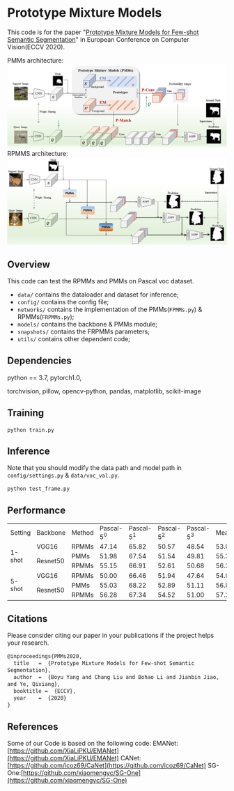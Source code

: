 # Prototype Mixture Models
This code is for the paper "[Prototype Mixture Models for Few-shot Semantic Segmentation](https://arxiv.org/pdf/2008.03898.pdf)" in European Conference on Computer Vision(ECCV 2020).

PMMs architecture:
![PMMs](./img/PMMs.jpg)
RPMMS architecture:
![RPMMs](./img/RPMMs.jpg)


## Overview
This code can test the RPMMs and PMMs on Pascal voc dataset.
- `data/` contains the dataloader and dataset for inference;
- `config/` contains the config file;
- `networks/` contains the implementation of the PMMs(`FPMMs.py`) & RPMMs(`FRPMMs.py`);
- `models/` contains the backbone & PMMs module;
- `snapshots/` contains the FRPMMs parameters;
- `utils/` contains other dependent code;

## Dependencies
python == 3.7,
pytorch1.0,

torchvision,
pillow,
opencv-python,
pandas,
matplotlib,
scikit-image

## Training
```
python train.py
```

## Inference
Note that you should modify the data path and model path in `config/settings.py` & `data/voc_val.py`.
```
python test_frame.py
```
## Performance
<table>
    <tr>
        <td>Setting</td>
        <td>Backbone</td>
        <td>Method</td>
        <td>Pascal-5<sup>0</sup></td>
        <td>Pascal-5<sup>1</sup></td>
        <td>Pascal-5<sup>2</sup></td>
        <td>Pascal-5<sup>3</sup></td>
        <td>Mean</td>
    </tr>
    <tr>
        <td rowspan="3">1-shot</td>
        <td>VGG16</td>
        <td>RPMMs</td>
        <td>47.14</td>
        <td>65.82</td>
        <td>50.57</td>
        <td>48.54</td>
        <td>53.02</td>
    </tr>
    <tr>
        <td rowspan="2">Resnet50</td>
        <td>PMMs</td>
        <td>51.98</td>
        <td>67.54</td>
        <td>51.54</td>
        <td>49.81</td>
        <td>55.22</td>
    </tr>
    <tr>
        <td>RPMMs</td>
        <td>55.15</td>
        <td>66.91</td>
        <td>52.61</td>
        <td>50.68</td>
        <td>56.34</td>
    </tr>
    <tr>
        <td rowspan="3">5-shot</td>
        <td>VGG16</td>
        <td>RPMMs</td>
        <td>50.00</td>
        <td>66.46</td>
        <td>51.94</td>
        <td>47.64</td>
        <td>54.01</td>
    </tr>
    <tr>
        <td rowspan="2">Resnet50</td>
        <td>PMMs</td>
        <td>55.03</td>
        <td>68.22</td>
        <td>52.89</td>
        <td>51.11</td>
        <td>56.81</td>
    </tr>
    <tr>
        <td>RPMMs</td>
        <td>56.28</td>
        <td>67.34</td>
        <td>54.52</td>
        <td>51.00</td>
        <td>57.30</td>
    </tr>
</table>

## Citations
Please consider citing our paper in your publications if the project helps your research.

```
@inproceedings{PMMs2020,
  title   =  {Prototype Mixture Models for Few-shot Semantic Segmentation},
  author  =  {Boyu Yang and Chang Liu and Bohao Li and Jianbin Jiao, and Ye, Qixiang},
  booktitle =  {ECCV},
  year    =  {2020}
}
```

## References
Some of our Code is based on the following code:
EMANet:[https://github.com/XiaLiPKU/EMANet](https://github.com/XiaLiPKU/EMANet)
CANet:[https://github.com/icoz69/CaNet](https://github.com/icoz69/CaNet)
SG-One:[https://github.com/xiaomengyc/SG-One](https://github.com/xiaomengyc/SG-One)

